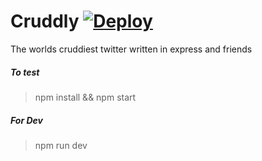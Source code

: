 # Cruddly [![Deploy](https://www.herokucdn.com/deploy/button.svg)](https://heroku.com/deploy?template=https://github.com/BenFranzi/cruddly)
The worlds cruddiest twitter written in express and friends

##### To test
>npm install && npm start

##### For Dev
>npm run dev
